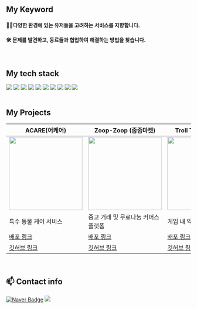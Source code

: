
## My Keyword 
<div>
<h4> 👨‍💻다양한 환경에 있는 유저들을 고려하는 서비스를 지향합니다. </h4>
<h4> 🛠️ 문제를 발견하고, 동료들과 협업하여 해결하는 방법을 찾습니다. </h4>
</div>

<br/>

## My tech stack 

<div>
  <img src="https://img.shields.io/badge/HTML5-E34F26?style=for-the-badge&logo=HTML5&logoColor=white">
  <img src="https://img.shields.io/badge/CSS3-1572B6?style=for-the-badge&logo=CSS3&logoColor=white">
  <img src="https://img.shields.io/badge/JavaScript-F7DF1E?style=for-the-badge&logo=JavaScript&logoColor=white">
  <img src="https://img.shields.io/badge/React-61DAFB?style=for-the-badge&logo=React&logoColor=white">
  <img src="https://img.shields.io/badge/TypeScript-3178C6?style=for-the-badge&logo=TypeScript&logoColor=white">
  <img src="https://img.shields.io/badge/tailwindcss-06B6D4?style=for-the-badge&logo=tailwindcss&logoColor=white">
  <img src="https://img.shields.io/badge/NEXTJS-000000?style=for-the-badge&logo=NEXT.JS&logoColor=white">
  <img src="https://img.shields.io/badge/Node.js-5FA04E?style=for-the-badge&logo=Node.JS&logoColor=white">
  <img src="https://img.shields.io/badge/express.js-000000?style=for-the-badge&logo=express&logoColor=white">
  <img src="https://img.shields.io/badge/mongodb-47A248?style=for-the-badge&logo=mongoDB&logoColor=white">
</div>

<br/>

## My Projects 



| ACARE(어케어)                     | Zoop-Zoop (줍줍마켓)                   | Troll Time( 트롤타임 )                    | Zbti (zbti 테스트)                  |
|--------------------------|--------------------------|--------------------------|--------------------------|
| <img src="https://github.com/user-attachments/assets/150d9859-1c61-4d2a-bf32-27f6641b7a30" width="200" style="display: block; margin: 0 auto;"> | <img src="https://github.com/nasilKiM/nasilKiM/assets/117559842/3ed5467c-e7ec-48d9-b4f8-d03e6a034815" width="200" style="display: block; margin: 0 auto;"> | <img src="https://github.com/user-attachments/assets/a84e6cdd-7b4b-442b-a17f-c661c0eddad0" width="200" style="display: block; margin: 0 auto;"> | <img src="https://github.com/user-attachments/assets/88c05884-2774-42c0-81f7-8afc9835146f" width="200" style="display: block; margin: 0 auto;"> |
| 특수 동물 케어 서비스 | 중고 거래 및 무료나눔 커머스 플랫폼    |  게임 내 악성 유저 찾기 서비스   | 주식 투자 성향 테스트 서비     |
| [배포 링크](https://acare-dr.vercel.app/)   |  [배포 링크](https://zoopzoop-market.vercel.app/)  |  [배포 링크](https://trolltime.vercel.app/)     |    |
| [깃허브 링크](https://github.com/orgs/hoseo-cs/repositories) | [깃허브 링크](https://github.com/nasilKiM/Banuddy-project) | [깃허브 링크](https://github.com/Frontend-TEAM1/ZoopzoopMarket) | [깃허브 링크](https://github.com/HackerTon-team4/Front) |

<br/>


## 📫 Contact info

[![Naver Badge](https://img.shields.io/badge/Naver-03C75A?style=flat-square&logo=Naver&logoColor=white&link=mailto:jazzyrain722@naver.com)](mailto:jazzyrain722@naver.com)
<a href="https://dangjintogangnam.tistory.com/"><img src="https://img.shields.io/badge/tistory-ff7802?style=flat&logo=tistory&logoColor=white&link=https://dangjintogangnam.tistory.com/"/></a>
